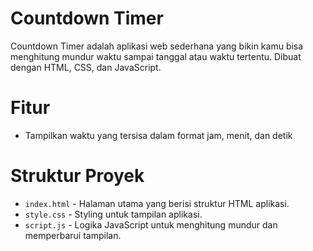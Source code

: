 # Countdown Timer

Countdown Timer adalah aplikasi web sederhana yang bikin kamu bisa menghitung mundur waktu sampai tanggal atau waktu tertentu. Dibuat dengan HTML, CSS, dan JavaScript.

# Fitur

- Tampilkan waktu yang tersisa dalam format jam, menit, dan detik

# Struktur Proyek

- `index.html` - Halaman utama yang berisi struktur HTML aplikasi.
- `style.css` - Styling untuk tampilan aplikasi.
- `script.js` - Logika JavaScript untuk menghitung mundur dan memperbarui tampilan.

